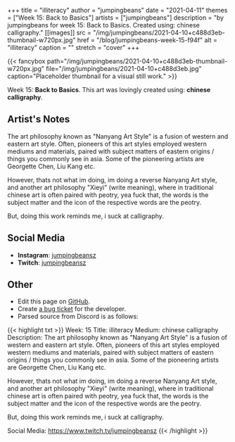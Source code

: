 +++
title =       "illiteracy"
author =      "jumpingbeans"
date =        "2021-04-11"
themes =      ["Week 15: Back to Basics"]
artists =     ["jumpingbeans"]
description = "by jumpingbeans for week 15: Back to Basics. Created using: chinese calligraphy."
[[images]]
      src = "/img/jumpingbeans/2021-04-10+c488d3eb-thumbnail-w720px.jpg"
      href = "/blog/jumpingbeans-week-15-f94f"
      alt = "illiteracy"
      caption = ""
      stretch = "cover"
+++

{{< fancybox path="/img/jumpingbeans/2021-04-10+c488d3eb-thumbnail-w720px.jpg" file="/img/jumpingbeans/2021-04-10+c488d3eb.jpg" caption="Placeholder thumbnail for a visual still work." >}}


Week 15: **Back to Basics**. This art was lovingly created using: **chinese calligraphy**.

## Artist's Notes

The art philosophy known as "Nanyang Art Style" is a fusion of western and eastern art style. Often, pioneers of this art styles employed western mediums and materials, paired with subject matters of eastern origins / things you commonly see in asia. Some of the pioneering artists are Georgette Chen, Liu Kang etc. 

However, thats not what im doing, im doing a reverse Nanyang Art style, and another art philosophy "Xieyi" (write meaning), where in traditional chinese art is often paired with peotry, yea fuck that, the words is the subject matter and the icon of the respective words are the peotry. 

But, doing this work reminds me, i suck at calligraphy.

## Social Media

- **Instagram**: <a href='https://instagram.com/jumpingbeansz' target='_blank'>jumpingbeansz</a>
- **Twitch**: <a href='https://twitch.tv/jumpingbeansz' target='_blank'>jumpingbeansz</a>

## Other

- Edit this page on [GitHub](https://github.com/teaminkling/web-refresh/edit/main/content/blog/jumpingbeans-week-15-f94f.md).
- Create [a bug ticket](https://github.com/teaminkling/web-refresh/issues/new?assignees=&labels=bug&template=problem-report.md&title=) for the developer.
- Parsed source from Discord is as follows:

{{< highlight txt >}}
Week: 15
Title:  illiteracy
Medium:  chinese calligraphy 
Description: The art philosophy known as "Nanyang Art Style" is a fusion of western and eastern art style. Often, pioneers of this art styles employed western mediums and materials, paired with subject matters of eastern origins / things you commonly see in asia. Some of the pioneering artists are Georgette Chen, Liu Kang etc. 

However, thats not what im doing, im doing a reverse Nanyang Art style, and another art philosophy "Xieyi" (write meaning), where in traditional chinese art is often paired with peotry, yea fuck that, the words is the subject matter and the icon of the respective words are the peotry. 

But, doing this work reminds me, i suck at calligraphy. 

Social Media: https://www.twitch.tv/jumpingbeansz
{{< /highlight >}}